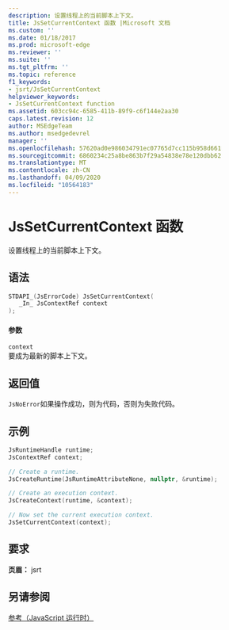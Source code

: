 ```yaml
---
description: 设置线程上的当前脚本上下文。
title: JsSetCurrentContext 函数 |Microsoft 文档
ms.custom: ''
ms.date: 01/18/2017
ms.prod: microsoft-edge
ms.reviewer: ''
ms.suite: ''
ms.tgt_pltfrm: ''
ms.topic: reference
f1_keywords:
- jsrt/JsSetCurrentContext
helpviewer_keywords:
- JsSetCurrentContext function
ms.assetid: 603cc94c-6585-411b-89f9-c6f144e2aa30
caps.latest.revision: 12
author: MSEdgeTeam
ms.author: msedgedevrel
manager: ''
ms.openlocfilehash: 57620ad0e986034791ec07765d7cc115b958d661
ms.sourcegitcommit: 6860234c25a8be863b7f29a54838e78e120dbb62
ms.translationtype: MT
ms.contentlocale: zh-CN
ms.lasthandoff: 04/09/2020
ms.locfileid: "10564183"
---
```

# JsSetCurrentContext 函数
设置线程上的当前脚本上下文。  
  
## 语法  
  
```cpp  
STDAPI_(JsErrorCode) JsSetCurrentContext(  
   _In_ JsContextRef context  
);  
```  
  
#### 参数  
 `context`  
 要成为最新的脚本上下文。  
  
## 返回值  
 `JsNoError`如果操作成功，则为代码，否则为失败代码。  

## 示例

```cpp
JsRuntimeHandle runtime;
JsContextRef context;

// Create a runtime.
JsCreateRuntime(JsRuntimeAttributeNone, nullptr, &runtime);

// Create an execution context.
JsCreateContext(runtime, &context);

// Now set the current execution context.
JsSetCurrentContext(context);
```

## 要求  
 **页眉：** jsrt  
  
## 另请参阅  
 [参考（JavaScript 运行时）](../chakra-hosting/reference-javascript-runtime.md)